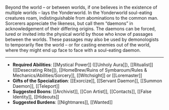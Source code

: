 Beyond the world – or between worlds, if one believes in the existence of multiple worlds – lays the Yonderworld. In the Yonderworld soul-eating creatures roam, indistinguishable from abominations to the common man. Sorcerers appreciate the likeness, but call them “daemons” in acknowledgement of their differing origins. The daemons can be forced, lured or invited into the physical world by those who know of passages between the worlds. These passages may also be used by demonologists to temporarily flee the world – or for casting enemies out of the world, where they might end up face to face with a soul-eating daemon.

---
- **Required Abilities**: [[Mystical Power]] ([[Unholy Aura]]), [[Ritualist]] ([[Desecrating Rite]]), [[HomeBrew/Ruins of Symbaroum/Rules & Mechanics/Abilities/Sorcery]], [[Witchsight]] or [[Loremaster]]
- **Gifts of the Specialization**: [[Exorcize]], [[Servant Daemon]], [[Summon Daemon]], [[Teleport]]
- **Suggested Boons**: [[Archivist]], [[Con Artist]], [[Contacts]], [[False Identity]], [[Hideouts]]
- **Suggested Burdens**: [[Nightmares]], [[Wanted]]